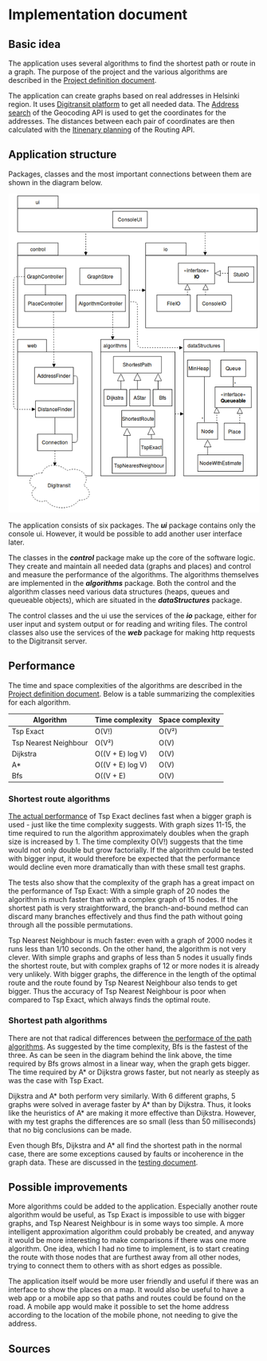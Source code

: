 # Implementation document

## Basic idea

The application uses several algorithms to find the shortest path or route in a graph. The purpose of the project and the various algorithms are described in the [Project definition document](https://github.com/mshroom/WhereToStopForADrink/blob/master/documentation/project_definition.md).

The application can create graphs based on real addresses in Helsinki region. It uses [Digitransit platform](https://digitransit.fi/en/developers/) to get all needed data. The [Address search](https://digitransit.fi/en/developers/apis/2-geocoding-api/address-search/) of the Geocoding API is used to get the coordinates for the addresses. The distances between each pair of coordinates are then calculated with the [Itinenary planning](https://digitransit.fi/en/developers/apis/1-routing-api/itinerary-planning/) of the Routing API.

## Application structure

Packages, classes and the most important connections between them are shown in the diagram below.

![UML diagram](https://github.com/mshroom/WhereToStopForADrink/blob/master/documentation/architecture.png)

The application consists of six packages. The _**ui**_ package contains only the console ui. However, it would be possible to add another user interface later.

The classes in the _**control**_ package make up the core of the software logic. They create and maintain all needed data (graphs and places) and control and measure the performance of the algorithms. The algorithms themselves are implemented in the _**algorithms**_ package. Both the control and the algorithm classes need various data structures (heaps, queues and queueable objects), which are situated in the _**dataStructures**_ package.

The control classes and the ui use the services of the _**io**_ package, either for user input and system output or for reading and writing files. The control classes also use the services of the _**web**_ package for making http requests to the Digitransit server.

  
## Performance
  
The time and space complexities of the algorithms are described in the [Project definition document](https://github.com/mshroom/WhereToStopForADrink/blob/master/documentation/project_definition.md). Below is a table summarizing the complexities for each algorithm.

| Algorithm | Time complexity | Space complexity |
|---|---|---|
| Tsp Exact | O(V!) | O(V²) |
| Tsp Nearest Neighbour | O(V²) | O(V) |
| Dijkstra | O((V + E) log V) | O(V) |
| A* | O((V + E) log V) | O(V) |
| Bfs | O((V + E) |  O(V) |

### Shortest route algorithms 

[The actual performance](https://github.com/mshroom/WhereToStopForADrink/blob/master/documentation/testing_document.md#route-algorithms) of Tsp Exact declines fast when a bigger graph is used - just like the time complexity suggests. With graph sizes 11-15, the time required to run the algorithm approximately doubles when the graph size is increased by 1. The time complexity O(V!) suggests that the time would not only double but grow factorially. If the algorithm could be tested with bigger input, it would therefore be expected that the performance would decline even more dramatically than with these small test graphs.

The tests also show that the complexity of the graph has a great impact on the performance of Tsp Exact: With a simple graph of 20 nodes the algorithm is much faster than with a complex graph of 15 nodes. If the shortest path is very straightforward, the branch-and-bound method can discard many branches effectively and thus find the path without going through all the possible permutations.

Tsp Nearest Neighbour is much faster: even with a graph of 2000 nodes it runs less than 1/10 seconds. On the other hand, the algorithm is not very clever. With simple graphs and graphs of less than 5 nodes it usually finds the shortest route, but with complex graphs of 12 or more nodes it is already very unlikely. With bigger graphs, the difference in the length of the optimal route and the route found by Tsp Nearest Neighbour also tends to get bigger. Thus the accuracy of Tsp Nearest Neighbour is poor when compared to Tsp Exact, which always finds the optimal route.

### Shortest path algorithms

There are not that radical differences between [the performace of the path algorithms](https://github.com/mshroom/WhereToStopForADrink/blob/master/documentation/testing_document.md#path-algorithms). As suggested by the time complexity, Bfs is  the fastest of the three. As can be seen in the diagram behind the link above, the time required by Bfs grows almost in a linear way, when the graph gets bigger. The time required by A* or Dijkstra grows faster, but not nearly as steeply as was the case with Tsp Exact.

Dijkstra and A* both perform very similarly. With 6 different graphs, 5 graphs were solved in average faster by A* than by Dijkstra. Thus, it looks like the heuristics of A* are making it more effective than Dijkstra. However, with my test graphs the differences are so small (less than 50 milliseconds) that no big conclusions can be made.

Even though Bfs, Dijkstra and A* all find the shortest path in the normal case, there are some exceptions caused by faults or incoherence in the graph data. These are discussed in the [testing document](https://github.com/mshroom/WhereToStopForADrink/blob/master/documentation/testing_document.md#algorithm-accuracy).
  
## Possible improvements
  
More algorithms could be added to the application. Especially another route algorithm would be useful, as Tsp Exact is impossible to use with bigger graphs, and Tsp Nearest Neighbour is in some ways too simple. A more intelligent approximation algorithm could probably be created, and anyway it would be more interesting to make comparisons if there was one more algorithm. One idea, which I had no time to implement, is to start creating the route with those nodes that are furthest away from all other nodes, trying to connect them to others with as short edges as possible.

The application itself would be more user friendly and useful if there was an interface to show the places on a map. It would also be useful to have a web app or a mobile app so that paths and routes could be found on the road. A mobile app would make it possible to set the home address according to the location of the mobile phone, not needing to give the address.
  
## Sources
  
  
